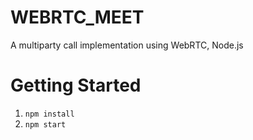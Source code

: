# WEBRTC_MEET
A  multiparty call implementation using WebRTC, Node.js

# Getting Started

1. `npm install` 
2. `npm start`